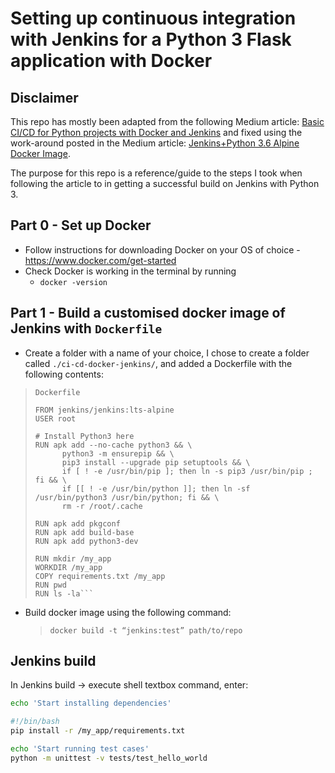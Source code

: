# Setting up continuous integration with Jenkins for a Python 3 Flask application with Docker

## Disclaimer
This repo has mostly been adapted from the following Medium article: [Basic CI/CD for Python projects with Docker and Jenkins](https://medium.com/faun/basic-ci-cd-for-python-projects-with-docker-and-jenkins-38eeb547fb28) and fixed using the work-around posted in the Medium article: [Jenkins+Python 3.6 Alpine Docker Image](https://medium.com/@mirsaeedi/jenkins-python-3-6-alpine-docker-image-8c22bd025533).

The purpose for this repo is a reference/guide to the steps I took when following the article to in getting a successful build on Jenkins with Python 3.

## Part 0 - Set up Docker

- Follow instructions for downloading Docker on your OS of choice - https://www.docker.com/get-started
- Check Docker is working in the terminal by running
    - `docker -version`


## Part 1 - Build a customised docker image of Jenkins with `Dockerfile`

- Create a folder with a name of your choice, I chose to create a folder called `./ci-cd-docker-jenkins/`, and added a Dockerfile with the following contents:

> `Dockerfile`
> ```docker
>FROM jenkins/jenkins:lts-alpine
>USER root
>
># Install Python3 here 
>RUN apk add --no-cache python3 && \
>       python3 -m ensurepip && \
>       pip3 install --upgrade pip setuptools && \
>       if [ ! -e /usr/bin/pip ]; then ln -s pip3 /usr/bin/pip ; fi && \
>       if [[ ! -e /usr/bin/python ]]; then ln -sf /usr/bin/python3 /usr/bin/python; fi && \
>       rm -r /root/.cache
>
>RUN apk add pkgconf
>RUN apk add build-base
>RUN apk add python3-dev
>
>RUN mkdir /my_app
>WORKDIR /my_app
>COPY requirements.txt /my_app
>RUN pwd
>RUN ls -la```


- Build docker image using the following command:
    > `docker build -t “jenkins:test” path/to/repo`


## Jenkins build
In Jenkins build -> execute shell textbox command, enter:

```sh
echo 'Start installing dependencies'

#!/bin/bash
pip install -r /my_app/requirements.txt

echo 'Start running test cases'
python -m unittest -v tests/test_hello_world
```